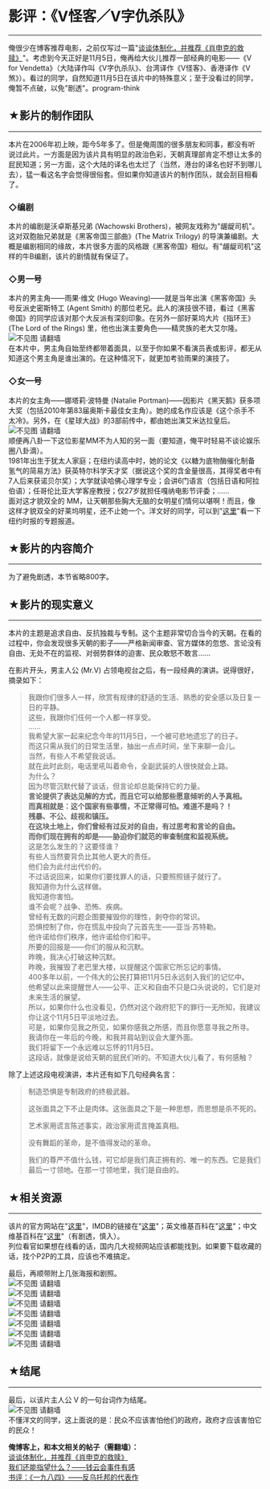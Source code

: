# 影评：《V怪客／V字仇杀队》 

-----

 俺很少在博客推荐电影，之前仅写过一篇"[谈谈体制化，并推荐《肖申克的救赎》](https://program-think.blogspot.com/2010/11/institutionalize.html)"。考虑到今天正好是11月5日，俺再给大伙儿推荐一部经典的电影——《V for Vendetta》（大陆译作叫《V字仇杀队》、台湾译作《V怪客》、香港译作《V煞》）。看过的同学，自然知道11月5日在该片中的特殊意义；至于没看过的同学，俺暂不点破，以免"剧透"。program-think  
   
   
 ## ★影片的制作团队
--------

  
 本片在2006年初上映，距今5年多了。但是俺周围的很多朋友和同事，都没有听说过此片。一方面是因为该片具有明显的政治色彩，天朝真理部肯定不想让太多的屁民知道；另一方面，这个大陆的译名也太烂了（当然，港台的译名也好不到哪儿去），猛一看这名字会觉得很俗套。但如果你知道该片的制作团队，就会刮目相看了。  
   
 ### ◇编剧

  
 本片的编剧是沃卓斯基兄弟 (Wachowski Brothers)，被网友戏称为"龌龊司机"。这对双胞胎兄弟就是《黑客帝国三部曲》(The Matrix Trilogy) 的导演兼编剧。大概是编剧相同的缘故，本片很多方面的风格跟《黑客帝国》相似。有"龌龊司机"这样的牛B编剧，该片的剧情就有保证了。  
   
 ### ◇男一号

  
 本片的男主角——雨果·维文 (Hugo Weaving)——就是当年出演《黑客帝国》头号反派史密斯特工 (Agent Smith) 的那位老兄。此人的演技很不错，看过《黑客帝国》的同学应该对那个大反派有深刻印象。在另外一部好莱坞大片《指环王》(The Lord of the Rings) 里，他也出演主要角色——精灵族的老大艾尔隆。  
 ![不见图 请翻墙](images/RlGDTN8OI-onaimSeFSUZR0C6_sgaFcYbGPkFhvlOev3QX3i4YWg49_f6ZzwiA-CVvsjBcw7WSPtSHGo7kMT6WcY-xddU6FXLBLXyoae714f6fno4s3s_fH32Xg)  
 在本片中，男主角自始至终都带着面具，以至于你如果不看演员表或影评，都无从知道这个男主角是谁出演的。在这种情况下，就更加考验雨果的演技了。  
   
 ### ◇女一号

  
 本片的女主角——娜塔莉·波特曼 (Natalie Portman)——因影片《黑天鹅》获多项大奖（包括2010年第83届奥斯卡最佳女主角）。她的成名作应该是《这个杀手不太冷》。另外，在《星球大战》的3部前传中，都由她出演艾米达拉皇后。  
 ![不见图 请翻墙](images/WlRP0DPXGJnhkHWROvVVFeh7gQUhtNUACu0y3RLVf7uPa0d1n3JsrjGfdxK-X0tYGTKQa62YEyPpaOXe7AXH0b591kn7B4XuevKU4dUo-LUwm3SyGmEKQ588MTc)  
 顺便再八卦一下这位影星MM不为人知的另一面（要知道，俺平时轻易不谈论娱乐圈八卦滴）。  
 1981年出生于犹太人家庭；在纽约读高中时，她的论文《以糖为底物酶催化制备氢气的简易方法》获英特尔科学天才奖（据说这个奖的含金量很高，其得奖者中有7人后来获诺贝尔奖）；大学就读哈佛心理学专业；会讲6门语言（包括日语和阿拉伯语）；任哥伦比亚大学客座教授；仅27岁就担任嘎纳电影节评委；......  
 面对这才貌双全的 MM，让天朝那些胸大无脑的女明星们情何以堪啊！而且，像这样才貌双全的好莱坞明星，还不止她一个。洋文好的同学，可以到"[这里](http://www.nytimes.com/2011/03/01/science/01angier.html)"看一下纽约时报的专题报道。  
   
   
 ## ★影片的内容简介
--------

  
 为了避免剧透，本节省略800字。  
   
   
 ## ★影片的现实意义
--------

  
 本片的主题是追求自由、反抗独裁与专制。这个主题非常切合当今的天朝。在看的过程中，你会发现很多天朝的影子——严格新闻审查、官方媒体的忽悠、言论没有自由、无处不在的监视、对弱势群体的迫害、民众敢怒不敢言......  
   
 在影片开头，男主人公 (Mr.V) 占领电视台之后，有一段经典的演讲。说得很好，摘录如下：  
 
> 我跟你们很多人一样，欣赏有规律的舒适的生活、熟悉的安全感以及日复一日的平静。  
>  这些，我跟你们任何一个人都一样享受。  
>  ......  
>  我希望大家一起来纪念今年的11月5日，一个被可悲地遗忘了的日子。  
>  而这只需从我们的日常生活里，抽出一点点时间，坐下来聊一会儿。  
>  当然，有些人不希望我说话。  
>  就在此时此刻，电话里吼叫着命令，全副武装的人很快就会上路。  
>  为什么？  
>  因为尽管沉默代替了谈话，但言论却总能保持它的力量。  
>  **言论提供了表达见解的方式，而且它可以给那些愿意倾听的人予真相。  
>  而真相就是：这个国家有些事情，不正常得可怕。难道不是吗？！  
>  残暴、不公、歧视和镇压。  
>  在这块土地上，你们曾经有过反对的自由，有过思考和言论的自由。  
>  而你们现在拥有的却是——胁迫你们就范的审查制度和监视系统。**  
>  这是怎么发生的？这要怪谁？  
>  有些人当然要背负比其他人更大的责任。  
>  他们会为此付出代价的。  
>  不过话说回来，如果你们要找罪人的话，只要照照镜子就行了。  
>  我知道你为什么这样做。  
>  我知道你害怕。  
>  谁不会呢？战争、恐怖、疾病。  
>  曾经有无数的问题企图要摧毁你的理性，剥夺你的常识。  
>  恐惧控制了你，你在慌乱中投向了元首先生——亚当·苏特勒。  
>  他许诺给你们秩序，他许诺给你们和平。  
>  所要的回报是——你们的服从和沉默。  
>  昨晚，我决心打破这种沉默。  
>  昨晚，我摧毁了老巴里大楼，以提醒这个国家它所忘记的事情。  
>  400多年以前，一个伟大的公民打算把11月5日永远刻入我们的记忆中。  
>  他希望以此来提醒世人——公平、正义和自由不只是口头说说的，它们是对未来生活的展望。  
>  所以，如果你什么也没看见，仍然对这个政府犯下的罪行一无所知，我建议你让这个11月5日平淡地过去。  
>  可是，如果你见我之所见，如果你感我之所感，而且你愿意寻我之所寻。  
>  我请你在一年后的今晚，和我并肩站到议会大厦外面。  
>  我们将留下一个永远难以忘怀的11月5日。  
 这段话，就像是说给天朝的屁民们听的。不知道大伙儿看了，有何感触？  
   
 除了上述这段电视演讲，本片还有如下几句经典名言：  
 
> 制造恐惧是专制政府的终极武器。  
>    
>  这张面具之下不止是肉体。这张面具之下是一种思想，而思想是杀不死的。  
>    
>  艺术家用谎言陈述事实，政治家用谎言掩盖真相。  
>    
>  没有舞蹈的革命，是不值得发动的革命。  
>    
>  我们的尊严不值什么钱，可它却是我们真正拥有的、唯一的东西。它是我们最后一寸领地。在那一寸领地里，我们是自由的。  
   
 ## ★相关资源
-----

  
 该片的官方网站在"[这里](http://vforvendetta.warnerbros.com/)"，IMDB的链接在"[这里](http://www.imdb.com/title/tt0434409/)"；英文维基百科在"[这里](https://en.wikipedia.org/wiki/V_for_Vendetta_(film))"；中文维基百科在"[这里](https://zh.wikipedia.org/zh-cn/V%E6%80%AA%E5%AE%A2)"（有剧透，慎入）。  
 列位看官如果想在线看的话，国内几大视频网站应该都能找到。如果要下载收藏的话，找个P2P的工具，应该也不难搞定。  
   
 最后，再顺带附上几张海报和剧照。  
 ![不见图 请翻墙](images/BHuLHGthIJ1cfhd7JiZQFOAaGPdiCx9ZioJfVTG6Qtlazyw2WdojPQCn6_fKP_fxLSmcxC3yROQbBpBgKhgpu0nppYtBerGBJMBV-40g6AiZPek_fG-3H9_-DxU)  
 ![不见图 请翻墙](images/aCnyrGq2IcyXqBqTgeHViD0Y9d71DAqyifBkGHnny_m12zziuVycNrkf1BrU5oE4zxHaczt_FrCh2Lk3qNIWI3-eOb17eusMFgKGTFGuspz0FkqAgomkIZFMbrM)  
 ![不见图 请翻墙](images/7hobhSOrfd04idf_rG3btOEWSUIfTeZ1R0WsSWaNm5C_88e_VnJIADSzPwhYy4kyJWp1rFR-U-1FXLDoyPXNvGjwrNw4qEDWL2xBz_t-sJPBBE0f-vGNTroTVKQ)  
 ![不见图 请翻墙](images/4LaGW0ialdZ_LgTlcLCqmM8XhYIrcwYkSSr7lEc4GnpFgDFooyGrWpT0HIMvyNzZTgmQCt9LqkR_JIniCrhF6b_4jSGFxi0dAt4_aRqV7QUeKmtowrV3Mi70I14)  
 ![不见图 请翻墙](images/-KJJzm343YqORHk-9_cTR-XFxXO3XccSehw8ZYm9Qcc--n3CcmgQz5ntsUjqV8f0vZStgs62BTaFbhBp6jf_0GMlotfV2Kd_z6_ieyYHVLSQVEGo0AiVkmk_M_M)  
 ![不见图 请翻墙](images/5OSeBsTbelXCje60v4FRDsZ3-s3DqDHu2BHkpHTT_f6Ox0mNRtKXyK0usTwL0_TOHxpTqqHunz_0WYLAOsqHZPd38GT98IA05ooy6hZh1sicIKgesdqVo7dHOF0)  
 ![不见图 请翻墙](images/SGvZn7tYaYZ3QoyA7d3VdIkT8_7vhqdGYlEZci5I6VbvfNwdBxXbVQZPhDKc1pdZL4J7gZXFvOOFcHW_306l-655SDe5dYpB1LcPs4mDcnKyVqkGBefL-9xMrno)  
   
 ## ★结尾
---

  
 最后，以该片主人公 V 的一句台词作为结尾。  
 ![不见图 请翻墙](images/KKEmFA1_LdvipLiropdWtwLHFedDWPtT2p23v30Pz_rrTGoEGyh14qZqgCJ2ClzdYyyEjQINtvdf-xHYJ0vEXHIKfMjHkRI79z_zt7MVovUABigKkcuEcZ0hqXI)  
 不懂洋文的同学，这上面说的是：民众不应该害怕他们的政府，政府才应该害怕它的民众！  
   
   
 **俺博客上，和本文相关的帖子（需翻墙）：**  
 [谈谈体制化，并推荐《肖申克的救赎》](https://program-think.blogspot.com/2010/11/institutionalize.html)  
 [我们还能指望什么？——钱云会事件有感](https://program-think.blogspot.com/2011/01/what-we-can-depend-on.html)  
 [书评：《一九八四》——反乌托邦的代表作](https://program-think.blogspot.com/2009/06/book-review-1984.html) 